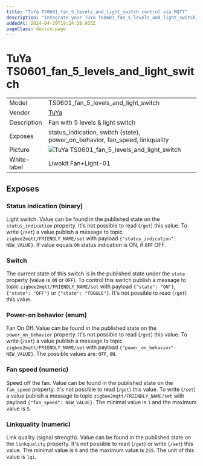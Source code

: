```yaml
---
title: "TuYa TS0601_fan_5_levels_and_light_switch control via MQTT"
description: "Integrate your TuYa TS0601_fan_5_levels_and_light_switch via Zigbee2MQTT with whatever smart home infrastructure you are using without the vendor's bridge or gateway."
addedAt: 2024-04-29T19:24:38.935Z
pageClass: device-page
---
```


<!-- !!!! -->
<!-- ATTENTION: This file is auto-generated through docgen! -->
<!-- You can only edit the "Notes"-Section between the two comment lines "Notes BEGIN" and "Notes END". -->
<!-- Do not use h1 or h2 heading within "## Notes"-Section. -->
<!-- !!!! -->

# TuYa TS0601_fan_5_levels_and_light_switch

|     |     |
|-----|-----|
| Model | TS0601_fan_5_levels_and_light_switch  |
| Vendor  | [TuYa](/supported-devices/#v=TuYa)  |
| Description | Fan with 5 levels & light switch |
| Exposes | status_indication, switch (state), power_on_behavior, fan_speed, linkquality |
| Picture | ![TuYa TS0601_fan_5_levels_and_light_switch](https://www.zigbee2mqtt.io/images/devices/TS0601_fan_5_levels_and_light_switch.png) |
| White-label | Liwokit Fan+Light-01 |


<!-- Notes BEGIN: You can edit here. Add "## Notes" headline if not already present. -->


<!-- Notes END: Do not edit below this line -->




## Exposes

### Status indication (binary)
Light switch.
Value can be found in the published state on the `status_indication` property.
It's not possible to read (`/get`) this value.
To write (`/set`) a value publish a message to topic `zigbee2mqtt/FRIENDLY_NAME/set` with payload `{"status_indication": NEW_VALUE}`.
If value equals `ON` status indication is ON, if `OFF` OFF.

### Switch 
The current state of this switch is in the published state under the `state` property (value is `ON` or `OFF`).
To control this switch publish a message to topic `zigbee2mqtt/FRIENDLY_NAME/set` with payload `{"state": "ON"}`, `{"state": "OFF"}` or `{"state": "TOGGLE"}`.
It's not possible to read (`/get`) this value.

### Power-on behavior (enum)
Fan On Off.
Value can be found in the published state on the `power_on_behavior` property.
It's not possible to read (`/get`) this value.
To write (`/set`) a value publish a message to topic `zigbee2mqtt/FRIENDLY_NAME/set` with payload `{"power_on_behavior": NEW_VALUE}`.
The possible values are: `OFF`, `ON`.

### Fan speed (numeric)
Speed off the fan.
Value can be found in the published state on the `fan_speed` property.
It's not possible to read (`/get`) this value.
To write (`/set`) a value publish a message to topic `zigbee2mqtt/FRIENDLY_NAME/set` with payload `{"fan_speed": NEW_VALUE}`.
The minimal value is `1` and the maximum value is `5`.

### Linkquality (numeric)
Link quality (signal strength).
Value can be found in the published state on the `linkquality` property.
It's not possible to read (`/get`) or write (`/set`) this value.
The minimal value is `0` and the maximum value is `255`.
The unit of this value is `lqi`.

